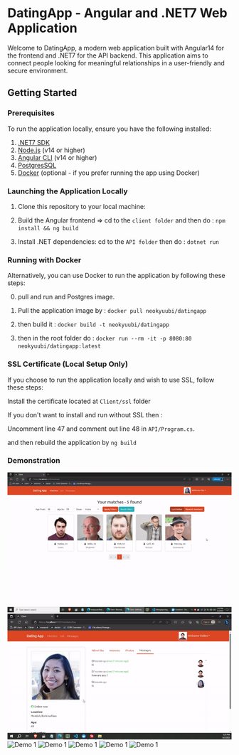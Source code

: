 # DatingApp - Angular and .NET7 Web Application

Welcome to DatingApp, a modern web application built with Angular14 for the frontend and .NET7 for the API backend. This application aims to connect people looking for meaningful relationships in a user-friendly and secure environment.

## Getting Started

### Prerequisites

To run the application locally, ensure you have the following installed:

1. [.NET7 SDK](https://dotnet.microsoft.com/download/dotnet/7.0)
2. [Node.js](https://nodejs.org/) (v14 or higher)
3. [Angular CLI](https://angular.io/cli) (v14 or higher)
4. [PostgresSQL](https://postgresql.org/)
5. [Docker](https://www.docker.com/) (optional - if you prefer running the app using Docker)

### Launching the Application Locally

1. Clone this repository to your local machine:

2. Build the Angular frontend => cd to the `client folder` and then do : `npm install && ng build`

3. Install .NET dependencies: cd to the `API folder` then do : `dotnet run`

### Running with Docker
Alternatively, you can use Docker to run the application by following these steps:

0. pull and run and Postgres image.

1. Pull the application image by : `docker pull neokyuubi/datingapp`

2. then build it : `docker build -t neokyuubi/datingapp`

3. then in the root folder do : `docker run --rm -it -p 8080:80 neokyuubi/datingapp:latest`

### SSL Certificate (Local Setup Only)

If you choose to run the application locally and wish to use SSL, follow these steps:

Install the certificate located at `Client/ssl` folder

If you don't want to install and run without SSL then :

Uncomment line 47 and comment out line 48 in `API/Program.cs`.

and then rebuild the application by `ng build`

### Demonstration

![Demo 1](./Demos/Desktop%208-2-2023%205-12-35%20PM.gif)
![Demo 1](./Demos/Desktop%208-2-2023%205-20-32%20PM.gif)
![Demo 1](./Demos/Desktop%208-2-2023%205-14-02%20PM.gif)
![Demo 1](./Demos/Desktop%208-2-2023%205-26-06%20PM.gif)
![Demo 1](./Demos/Desktop%208-2-2023%205-09-49%20PM.gif)
![Demo 1](./Demos/Desktop%208-2-2023%205-23-10%20PM.gif)
![Demo 1](./Demos/Desktop%208-2-2023%205-19-06%20PM.gif)

